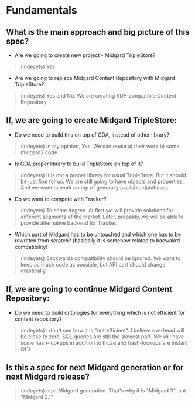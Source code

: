 Fundamentals
============

What is the main approach and big picture of this spec?
-------------------------------------------------------
* Are we going to create new project - Midgard TripleStore?

> (indeyets) Yes

* Are we going to replace Midgard Content Repository with Midgard TripleStore?

> (indeyets) Yes and No. We are creating RDF-compatible Content Repository.


If, we are going to create Midgard TripleStore:
-----------------------------------------------

* Do we need to build this on top of GDA, instead of other library?

> (indeyets) In my opinion, Yes. We can reuse a) their work b) some midgard2 code

* Is GDA proper library to build TripleStore on top of it?

> (indeyets) It is not a proper library for usual TripleStore. But it should be just fine for us. We are still going to have objects and properties. And we want to work on top of generally available databases.


* Do we want to compete with Tracker?

> (indeyets) To some degree. At first we will provide solutions for different segments of the market. Later, probably, we will be able to provide alternative backend for Tracker.

* Which part of Midgard has to be untouched and which one has to be rewritten from scratch? (basically it is somehow related to bacwakrd compatibility)

> (indeyets) Backwards compatibility should be ignored. We want to keep as much code as possible, but API part should change drastically.


If, we are going to continue Midgard Content Repository:
--------------------------------------------------------

* Do we need to build ontologies for everything which is not efficient for content repository?

> (indeyets) I don't see how it is "not efficient". I believe overhead will be close to zero. SQL queries are still the slowest part. We will have some hash-lookups in addition to those and hash-lookups are instant O(1)


Is this a spec for next Midgard generation or for next Midgard release?
-----------------------------------------------------------------------

> (indeyets) next Midgard generation. That's why it is "Midgard 3", not "Midgard 2.1"
